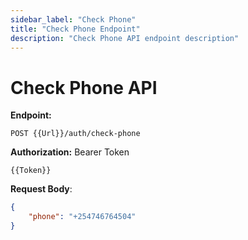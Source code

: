 ```yaml
---
sidebar_label: "Check Phone"
title: "Check Phone Endpoint"
description: "Check Phone API endpoint description"
---
```


# Check Phone API

**Endpoint:**

```
POST {{Url}}/auth/check-phone
```

**Authorization:** Bearer Token

```
{{Token}}
```

**Request Body**:

```json
{
    "phone": "+254746764504"
}
```
